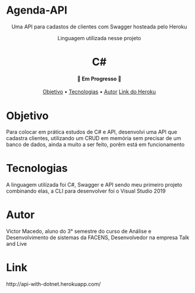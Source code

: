 # Agenda-API
<p align="center">Uma API para cadastos de clientes com Swagger hosteada pelo Heroku</p>

<p align="center"> Linguagem utilizada nesse projeto
<h1 align="center"> C#

<h4 align="center"> 
	🚧  Em Progresso  🚧
</h4>

<p align="center">
 <a href="# Objetivo">Objetivo</a> •
 <a href="# Tecnologias">Tecnologias</a> • 
 <a href="# Autor">Autor</a>
    <a href="# Link">Link do Heroku</a>
</p>

# Objetivo

<p> Para colocar em prática estudos de C# e API, desenvolvi uma API que cadastra clientes, utilizando um CRUD em memória sem precisar de um banco de dados, ainda a muito
a ser feito, porêm está em funcionamento
  <p/>
  
# Tecnologias

<p> A linguagem utilizada foi C#, Swagger e API sendo meu primeiro projeto combinando elas, a CLI para desenvolver foi o Visual Studio 2019 <p/>

# Autor

<p> Victor Macedo, aluno do 3° semestre do curso de Análise e Desenvolvimento de sistemas da FACENS, Desenvolvedor na empresa Talk and Live
<p/>

# Link
<p> http://api-with-dotnet.herokuapp.com/ <p/>
